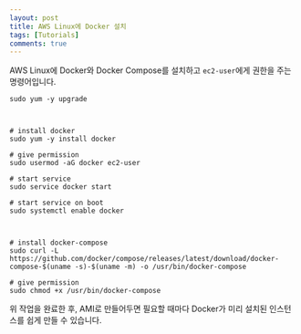 ```yaml
---
layout: post
title: AWS Linux에 Docker 설치
tags: [Tutorials]
comments: true
---
```


AWS Linux에 Docker와 Docker Compose를 설치하고 `ec2-user`에게 권한을 주는 명령어입니다.

~~~
sudo yum -y upgrade



# install docker
sudo yum -y install docker

# give permission
sudo usermod -aG docker ec2-user

# start service
sudo service docker start

# start service on boot
sudo systemctl enable docker



# install docker-compose
sudo curl -L https://github.com/docker/compose/releases/latest/download/docker-compose-$(uname -s)-$(uname -m) -o /usr/bin/docker-compose

# give permission
sudo chmod +x /usr/bin/docker-compose
~~~

위 작업을 완료한 후, AMI로 만들어두면 필요할 때마다 Docker가 미리 설치된 인스턴스를 쉽게 만들 수 있습니다.
